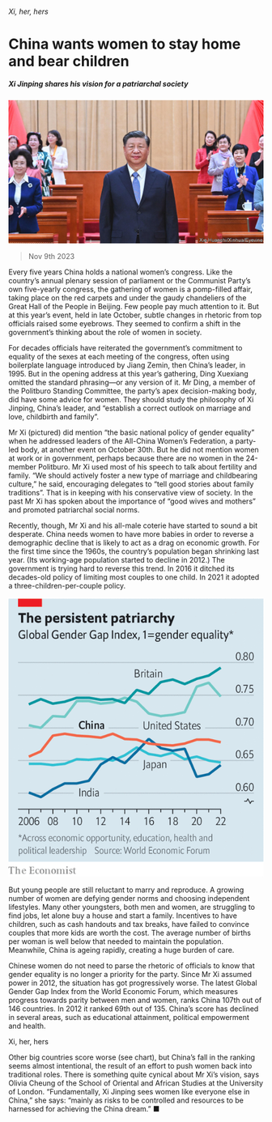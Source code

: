 ###### Xi, her, hers

# China wants women to stay home and bear children 

##### Xi Jinping shares his vision for a patriarchal society 

![image](images/20231111_CNP001.jpg) 

> Nov 9th 2023 

Every five years China holds a national women’s congress. Like the country’s annual plenary session of parliament or the Communist Party’s own five-yearly congress, the gathering of women is a pomp-filled affair, taking place on the red carpets and under the gaudy chandeliers of the Great Hall of the People in Beijing. Few people pay much attention to it. But at this year’s event, held in late October, subtle changes in rhetoric from top officials raised some eyebrows. They seemed to confirm a shift in the government’s thinking about the role of women in society.

For decades officials have reiterated the government’s commitment to equality of the sexes at each meeting of the congress, often using boilerplate language introduced by Jiang Zemin, then China’s leader, in 1995. But in the opening address at this year’s gathering, Ding Xuexiang omitted the standard phrasing—or any version of it. Mr Ding, a member of the Politburo Standing Committee, the party’s apex decision-making body, did have some advice for women. They should study the philosophy of Xi Jinping, China’s leader, and “establish a correct outlook on marriage and love, childbirth and family”. 

Mr Xi (pictured) did mention “the basic national policy of gender equality” when he addressed leaders of the All-China Women’s Federation, a party-led body, at another event on October 30th. But he did not mention women at work or in government, perhaps because there are no women in the 24-member Politburo. Mr Xi used most of his speech to talk about fertility and family. “We should actively foster a new type of marriage and childbearing culture,” he said, encouraging delegates to “tell good stories about family traditions”. That is in keeping with his conservative view of society. In the past Mr Xi has spoken about the importance of “good wives and mothers” and promoted patriarchal social norms.

Recently, though, Mr Xi and his all-male coterie have started to sound a bit desperate. China needs women to have more babies in order to reverse a demographic decline that is likely to act as a drag on economic growth. For the first time since the 1960s, the country’s population began shrinking last year. (Its working-age population started to decline in 2012.) The government is trying hard to reverse this trend. In 2016 it ditched its decades-old policy of limiting most couples to one child. In 2021 it adopted a three-children-per-couple policy. 

![image](images/20231111_CNC375.png) 


But young people are still reluctant to marry and reproduce. A growing number of women are defying gender norms and choosing independent lifestyles. Many other youngsters, both men and women, are struggling to find jobs, let alone buy a house and start a family. Incentives to have children, such as cash handouts and tax breaks, have failed to convince couples that more kids are worth the cost. The average number of births per woman is well below that needed to maintain the population. Meanwhile, China is ageing rapidly, creating a huge burden of care.

Chinese women do not need to parse the rhetoric of officials to know that gender equality is no longer a priority for the party. Since Mr Xi assumed power in 2012, the situation has got progressively worse. The latest Global Gender Gap Index from the World Economic Forum, which measures progress towards parity between men and women, ranks China 107th out of 146 countries. In 2012 it ranked 69th out of 135. China’s score has declined in several areas, such as educational attainment, political empowerment and health. 

Xi, her, hers

Other big countries score worse (see chart), but China’s fall in the ranking seems almost intentional, the result of an effort to push women back into traditional roles. There is something quite cynical about Mr Xi’s vision, says Olivia Cheung of the School of Oriental and African Studies at the University of London. “Fundamentally, Xi Jinping sees women like everyone else in China,” she says: “mainly as risks to be controlled and resources to be harnessed for achieving the China dream.” ■


